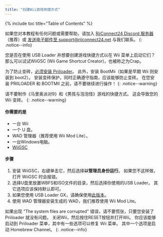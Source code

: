 ```yaml
---
title: "创建Wii游戏快捷方式"
---
```


{% include toc title="Table of Contents" %}

如果您对本教程有任何问题或需要帮助，请加入 [RiiConnect24 Discord 服务器](https://discord.gg/rc24)（推荐）或 [发送电子邮件至 support@riiconnect24.net](mailto:support@riiconnect24.net) 与我们联系。
{: .notice--info}

您是否在使用 USB Loader 并想要创建游戏快捷方式以在 Wii 菜单上启动它们？ 那么可以试试WiiGSC (Wii Game Shortcut Creator)，也被称之为Crap。

为了防止变砖，[必须安装 Priiloader](/priiloader)。 此外，安装 BootMii（如果是早期 Wii 则安装到 boot2）。 安装变砖保护，同时正确遵守指南，应该能够防止变砖。 在您安装 PRIILOADER 和 BOOTMII 之前，请不要继续进行操作！
{: .notice--warning}

请不要制作《马里奥派对9》和《男孩与泡泡怪》游戏的快捷方式。 这会导致您的 Wii 变砖。
{: .notice--warning}

#### 你需要的是

* 一台 Wii
* 一个 U 盘。
* WAD 管理器（推荐使用 Wii Mod Lite）。
* 一台Windows电脑。
* [WiiGSC](https://wiidatabase.de/downloads/pc-tools/wiigsc-ehemals-crap/)

#### 步骤

1. 安装 WiiGSC，右键单击它，然后选择**以管理员身份运行**。 如果您不这样做，打开 WiiGSC 时会报错。
2. 选择U盘里放置WBFS和ISO文件的目录，然后选择你使用的USB Loader。 其它选项应该保持默认即可。
3. 如果您使用 USB Loader GX，请确保使用[此版本](https://hbb1.oscwii.org/hbb/usbloader_gx/usbloader_gx.zip)。
4. 使用 WAD 管理器安装生成的 WAD，我们推荐使用 Wii Mod Lite。

如果出现 "The system files are corrupted" 错误，请不要慌张，只要您安装了 Priiloader 就没有问题。 关闭Wii，然后按住RESET按钮并打开Wii。 你应该能够启动到 Priiloader 菜单，其中有一些选项可以修复 Wii 菜单。 其中一个选项是启动 Homebrew Channel。
{: .notice--info}
